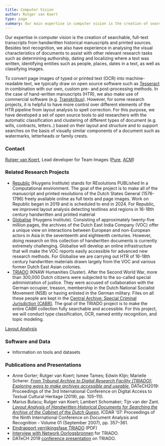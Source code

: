 ```yaml
---
title: Computer Vision
author: Rutger van Koert
type: page
summary: Our main expertise in computer vision is the creation of searchable, full-text transcripts from handwritten historical manuscripts and printed sources.
---
```

Our expertise in computer vision is the creation of searchable, full-text transcripts from handwritten historical manuscripts and printed sources. Besides text recognition, we also have experience in analysing the visual characteristics of documents to assist with other relevant research tasks such as determining authorship, dating and localizing where a text was written, identifying entities such as people, places, dates in a text, as well as classifying images.

To convert page images of typed or printed text (OCR) into machine-readable text, we typically draw on open source software such as [Tesseract](https://github.com/tesseract-ocr/tesseract) in combination with our own, custom pre- and post-processing methods. In the case of hand-written manuscripts (HTR), we also make use of commercial software (e.g. [Transkribus](https://transkribus.eu)). However, for some research projects, it is helpful to have more control over different elements of the HTR pipeline from layout analysis to spell correction. For this purpose, we have developed a set of open source tools to aid researchers with the automatic classification and clustering of different types of document (e.g. wills, contracts, letters..) based on their layout and structure and to support searches on the basis of visually similar components of a document such as watermarks, letterheads or family crests.

### Contact

[Rutger van Koert](mailto:rutger.van.koert@di.huc.knaw.nl), Lead developer for Team Images ([Pure](https://pure.knaw.nl/portal/en/persons/rutger-koert-van), [ACM](https://dl.acm.org/profile/81339533737))

### Related Research Projects

* [Republic](https://en.huygens.knaw.nl/projecten/resoluties-staten-generaal-1576-1796-de-oerbronnen-van-de-parlementaire-democratie/?noredirect=en_GB) (Huygens Institute) stands for REsolutions PUBLished In a Computational environment. The goal of the project is to make all of the manuscript and printed resolutions of the Dutch States General (1576-1796) freely available online as full texts and page images. Work on Republic began in 2019 and is scheduled to end in 2024. For Republic, we improved layout analysis detecting textlines and regions in 16-18th century handwritten and printed material
* [Globalise](https://globalise.huygens.knaw.nl) (Huygens Institute). Consisting of approximately twenty-five million pages, the archives of the Dutch East India Company (VOC) offer a unique view on interactions between European and non-European actors in Asia in the seventeenth and eighteenth centuries. However, doing research on this collection of handwritten documents is currently extremely challenging. Globalise will develop an online infrastructure that will make the VOC reports easily accessible for advanced new research methods. For Globalise we are carrying out HTR of 16-18th century handwritten materials drawn largely from the VOC and various former Dutch East Asian colonies.
* [TRIADO](https://www.oorlogsbronnen.nl/nieuws/veelbelovende-resultaten-onderzoek-naar-digitaal-doorzoekbaar-maken-cabr) (KNAW Humanities Cluster). After the Second World War, more than 300,000 Dutch citizens were subjected to the so-called special administration of justice. They were accused of collaboration with the German occupier, treason, membership in the Dutch National Socialist Movement (NSB) or having enlisted in the German military. Files on all these people are kept in the [Central Archive: Special Criminal Jurisdiction (CABR)](https://www.nationaalarchief.nl/onderzoeken/zoekhulpen/tweede-wereldoorlog-centraal-archief-bijzondere-rechtspleging-cabr). The goal of the TRIADO project is to make the entire CABR collection fully searchable and accessible. For this project, we will conduct type classification, OCR, named entity recognition, and topic modeling.

[Layout Analysis](/images/htr-layout-analysis2.png)


### Software and Data

* Information on tools and datasets

### Publications and Presentations

* Anne Gorter; Rutger van Koert; Ismee Tames; Edwin Klijn; Marielle Scherer. [_From Tribunal Archive to Digital Research Facility (TRIADO): Exploring ways to make archives accessible and useable_](https://doi.org/10.1145/3322905.3322906), DATeCH2019: Proceedings of the 3rd International Conference on Digital Access to Textual Cultural Heritage (2019), pp. 105–110.
* Marius Bulacu; Rutger van Koert; Lambert Schomaker; Tijn van der Zant. [_Layout Analysis of Handwritten Historical Documents for Searching the Archive of the Cabinet of the Dutch Queen_](https://dl.acm.org/doi/10.5555/1304595.1304749), ICDAR '07: Proceedings of the Ninth International Conference on Document Analysis and Recognition - Volume 01 (September 2007), pp. 357–361.
* [Eindrapport verrijkingsfase TRIADO](https://www.oorlogsbronnen.nl/sites/default/files/20190517_eindrapportTRIADO%20verrijkingsfase_0.pdf) (PDF)
* [Interview with Network Oorlogsbronnen](https://www.youtube.com/watch?v=yUzs1QP5i08) for TRIADO.
* DATeCH 2019 [conference presentation](https://www.youtube.com/watch?v=Sa0KONYWwVc) on TRIADO.
